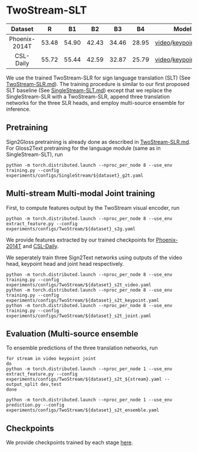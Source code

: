 # TwoStream-SLT

| Dataset | R | B1 | B2 | B3 | B4 | Model | Training |
| :---: | :---: | :---: | :---: | :---: | :---: | :---: | :---: |
| Phoenix-2014T | 53.48 | 54.90 | 42.43 | 34.46 | 28.95 | [video](https://hkustconnect-my.sharepoint.com/:f:/g/personal/rzuo_connect_ust_hk/EphztyWWWudGjNoPugO53MYBNuv7FUATs1gpUufdtgrAow?e=J28eLg)/[keypoint](https://hkustconnect-my.sharepoint.com/:f:/g/personal/rzuo_connect_ust_hk/Eq34FYe33qlKpxWGM089rq8BFDM_hkd7b8ewgpg1RTpb9Q?e=dVw8LZ)/[joint](https://hkustconnect-my.sharepoint.com/:f:/g/personal/rzuo_connect_ust_hk/Et0ZNVTztKFEqpbOjotlfx4BtiIykhw27U6zQ3LQAJiRkQ?e=sgpB1q) | [config](../experiments/configs/TwoStream/phoenix-2014t_s2t_ensemble.yaml) |
| CSL-Daily | 55.72 | 55.44 | 42.59 | 32.87 | 25.79 | [video](https://hkustconnect-my.sharepoint.com/:f:/g/personal/rzuo_connect_ust_hk/EmSUuTojKAZIpy90aA75s00BBOrlZyhkvFBNsbibtgx5mg?e=0MPPEn)/[keypoint](https://hkustconnect-my.sharepoint.com/:f:/g/personal/rzuo_connect_ust_hk/EuZpa5hRV6tMvRFWngg86VUBi01T5GpQ5fkIfKHh571dbw?e=HRTaEG)/[joint](https://hkustconnect-my.sharepoint.com/:f:/g/personal/rzuo_connect_ust_hk/EvAcRN1wDg5JmwdcojaGICMByzgNgq7CJFOqVTXQgV8Rrg?e=46Em1S) | [config](../experiments/configs/TwoStream/csl-daily_s2t_ensemble.yaml) |

We use the trained TwoStream-SLR for sign language translation (SLT) (See [TwoStream-SLR.md](TwoStream-SLR.md)).  The training procedure is similar to our first proposed SLT baseline (See [SingleStream-SLT.md](TwoStream-SLR.md)) except that we replace the SingleStream-SLR with a TwoStream-SLR, append three translation networks for the three SLR heads, and employ multi-source ensemble for inference. 
  
## Pretraining
Sign2Gloss pretraining is already done as described in [TwoStream-SLR.md](TwoStream-SLR.md).
For Gloss2Text pretraining for the language module (same as in SingleStream-SLT), run
```
python -m torch.distributed.launch --nproc_per_node 8 --use_env training.py --config experiments/configs/SingleStream/${dataset}_g2t.yaml
```

## Multi-stream Multi-modal Joint training
First, to compute features output by the TwoStream visual encoder, run
```
python -m torch.distributed.launch --nproc_per_node 8 --use_env extract_feature.py --config experiments/configs/TwoStream/${dataset}_s2g.yaml
```
We provide features extracted by our trained checkpoints for [Phoenix-2014T](https://hkustconnect-my.sharepoint.com/:f:/g/personal/rzuo_connect_ust_hk/Eu5cV-7VnZNAgGnSBLHh2b0BnJkSyLagpfDeIjSX-GXqjw?e=Ztxk3d) and [CSL-Daily](https://hkustconnect-my.sharepoint.com/:f:/g/personal/rzuo_connect_ust_hk/EqwZKuG0gHJKpfIW1bjomT8BUxEfoh4P0wrWMba8L9Vn0w?e=C7AX2Y).

We seperately train three Sign2Text networks using outputs of the video head, keypoint head and joint head respectively.
```
python -m torch.distributed.launch --nproc_per_node 8 --use_env training.py --config experiments/configs/TwoStream/${dataset}_s2t_video.yaml
python -m torch.distributed.launch --nproc_per_node 8 --use_env training.py --config experiments/configs/TwoStream/${dataset}_s2t_keypoint.yaml
python -m torch.distributed.launch --nproc_per_node 8 --use_env training.py --config experiments/configs/TwoStream/${dataset}_s2t_joint.yaml
``` 

## Evaluation (Multi-source ensemble
To ensemble predictions of the three translation networks, run
```
for stream in video keypoint joint
do
python -m torch.distributed.launch --nproc_per_node 1 --use_env extract_feature.py --config experiments/configs/TwoStream/${dataset}_s2t_${stream}.yaml --output_split dev,test
done

python -m torch.distributed.launch --nproc_per_node 1 --use_env prediction.py --config experiments/configs/TwoStream/${dataset}_s2t_ensemble.yaml
```

## Checkpoints
We provide checkpoints trained by each stage [here](https://hkustconnect-my.sharepoint.com/:f:/g/personal/rzuo_connect_ust_hk/EpyVs_YNq2NKrxn0FPJJWF4BtS7O1wTrOEa2ZvMwT2OU-g?e=u0sQab).
